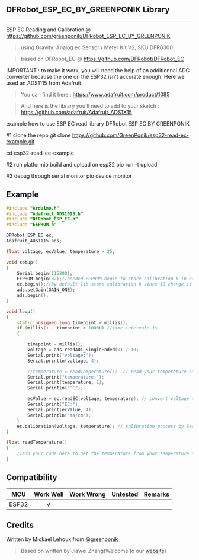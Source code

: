 ## DFRobot_ESP_EC_BY_GREENPONIK Library
---------------------------------------------------------

ESP EC Reading and Calibration
@ https://github.com/greenponik/DFRobot_ESP_EC_BY_GREENPONIK

>using Gravity: Analog ec Sensor / Meter Kit V2, SKU:DFR0300

>based on DFRobot_EC @ https://github.com/DFRobot/DFRobot_EC

IMPORTANT : to make it work, you will need the help of an additionnal ADC converter because the one on the ESP32 isn't accurate enough. Here we used an ADS1115 from Adafruit
>You can find it here : https://www.adafruit.com/product/1085

>And here is the library you'll need to add to your sketch : https://github.com/adafruit/Adafruit_ADS1X15

example how to use ESP EC read library
DFRobot ESP EC BY GREENPONIK

#1 clone the repo
git clone https://github.com/GreenPonik/esp32-read-ec-example.git

cd esp32-read-ec-example

#2 run platformio build and upload on esp32
pio run -t upload

#3 debug through serial monitor
pio device monitor

## Example
```C++
#include "Arduino.h"
#include "Adafruit_ADS1015.h"
#include "DFRobot_ESP_EC.h"
#include "EEPROM.h"

DFRobot_ESP_EC ec;
Adafruit_ADS1115 ads;

float voltage, ecValue, temperature = 25;

void setup()
{
	Serial.begin(115200);
	EEPROM.begin(32);//needed EEPROM.begin to store calibration k in eeprom
	ec.begin();//by default lib store calibration k since 10 change it by set ec.begin(30); to start from 30
	ads.setGain(GAIN_ONE);
	ads.begin();
}

void loop()
{
	static unsigned long timepoint = millis();
	if (millis() - timepoint > 1000U) //time interval: 1s
	{

		timepoint = millis();
		voltage = ads.readADC_SingleEnded(0) / 10;
		Serial.print("voltage:");
		Serial.println(voltage, 4);

		//temperature = readTemperature();  // read your temperature sensor to execute temperature compensation
		Serial.print("temperature:");
		Serial.print(temperature, 1);
		Serial.println("^C");

		ecValue = ec.readEC(voltage, temperature); // convert voltage to EC with temperature compensation
		Serial.print("EC:");
		Serial.print(ecValue, 4);
		Serial.println("ms/cm");
	}
	ec.calibration(voltage, temperature); // calibration process by Serail CMD
}

float readTemperature()
{
	//add your code here to get the temperature from your temperature sensor
}


```

## Compatibility

MCU                | Work Well | Work Wrong | Untested  | Remarks
------------------ | :----------: | :----------: | :---------: | -----
ESP32  |      √       |             |            | 

## Credits

Written by Mickael Lehoux from [@greenponik](https://www.greenponik.com/)

>Based on written by Jiawei Zhang(Welcome to our [website](https://www.dfrobot.com/))
